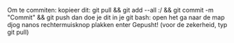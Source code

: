Om te commiten:
kopieer dit: git pull && git add --all :/ && git commit -m "Commit" && git push
dan doe je dit in je git bash:
open het
ga naar de map djog nanos
rechtermuisknop
plakken
enter
Gepusht!
(voor de zekerheid, typ git pull)